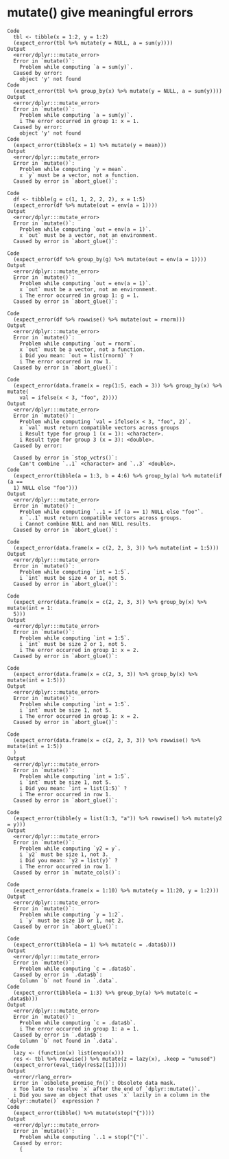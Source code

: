 # mutate() give meaningful errors

    Code
      tbl <- tibble(x = 1:2, y = 1:2)
      (expect_error(tbl %>% mutate(y = NULL, a = sum(y))))
    Output
      <error/dplyr:::mutate_error>
      Error in `mutate()`: 
        Problem while computing `a = sum(y)`.
      Caused by error: 
        object 'y' not found
    Code
      (expect_error(tbl %>% group_by(x) %>% mutate(y = NULL, a = sum(y))))
    Output
      <error/dplyr:::mutate_error>
      Error in `mutate()`: 
        Problem while computing `a = sum(y)`.
        i The error occurred in group 1: x = 1.
      Caused by error: 
        object 'y' not found
    Code
      (expect_error(tibble(x = 1) %>% mutate(y = mean)))
    Output
      <error/dplyr:::mutate_error>
      Error in `mutate()`: 
        Problem while computing `y = mean`.
        x `y` must be a vector, not a function.
      Caused by error in `abort_glue()`: 
        
    Code
      df <- tibble(g = c(1, 1, 2, 2, 2), x = 1:5)
      (expect_error(df %>% mutate(out = env(a = 1))))
    Output
      <error/dplyr:::mutate_error>
      Error in `mutate()`: 
        Problem while computing `out = env(a = 1)`.
        x `out` must be a vector, not an environment.
      Caused by error in `abort_glue()`: 
        
    Code
      (expect_error(df %>% group_by(g) %>% mutate(out = env(a = 1))))
    Output
      <error/dplyr:::mutate_error>
      Error in `mutate()`: 
        Problem while computing `out = env(a = 1)`.
        x `out` must be a vector, not an environment.
        i The error occurred in group 1: g = 1.
      Caused by error in `abort_glue()`: 
        
    Code
      (expect_error(df %>% rowwise() %>% mutate(out = rnorm)))
    Output
      <error/dplyr:::mutate_error>
      Error in `mutate()`: 
        Problem while computing `out = rnorm`.
        x `out` must be a vector, not a function.
        i Did you mean: `out = list(rnorm)` ?
        i The error occurred in row 1.
      Caused by error in `abort_glue()`: 
        
    Code
      (expect_error(data.frame(x = rep(1:5, each = 3)) %>% group_by(x) %>% mutate(
        val = ifelse(x < 3, "foo", 2))))
    Output
      <error/dplyr:::mutate_error>
      Error in `mutate()`: 
        Problem while computing `val = ifelse(x < 3, "foo", 2)`.
        x `val` must return compatible vectors across groups
        i Result type for group 1 (x = 1): <character>.
        i Result type for group 3 (x = 3): <double>.
      Caused by error: 
        
      Caused by error in `stop_vctrs()`: 
        Can't combine `..1` <character> and `..3` <double>.
    Code
      (expect_error(tibble(a = 1:3, b = 4:6) %>% group_by(a) %>% mutate(if (a ==
      1) NULL else "foo")))
    Output
      <error/dplyr:::mutate_error>
      Error in `mutate()`: 
        Problem while computing `..1 = if (a == 1) NULL else "foo"`.
        x `..1` must return compatible vectors across groups.
        i Cannot combine NULL and non NULL results.
      Caused by error in `abort_glue()`: 
        
    Code
      (expect_error(data.frame(x = c(2, 2, 3, 3)) %>% mutate(int = 1:5)))
    Output
      <error/dplyr:::mutate_error>
      Error in `mutate()`: 
        Problem while computing `int = 1:5`.
        i `int` must be size 4 or 1, not 5.
      Caused by error in `abort_glue()`: 
        
    Code
      (expect_error(data.frame(x = c(2, 2, 3, 3)) %>% group_by(x) %>% mutate(int = 1:
      5)))
    Output
      <error/dplyr:::mutate_error>
      Error in `mutate()`: 
        Problem while computing `int = 1:5`.
        i `int` must be size 2 or 1, not 5.
        i The error occurred in group 1: x = 2.
      Caused by error in `abort_glue()`: 
        
    Code
      (expect_error(data.frame(x = c(2, 3, 3)) %>% group_by(x) %>% mutate(int = 1:5)))
    Output
      <error/dplyr:::mutate_error>
      Error in `mutate()`: 
        Problem while computing `int = 1:5`.
        i `int` must be size 1, not 5.
        i The error occurred in group 1: x = 2.
      Caused by error in `abort_glue()`: 
        
    Code
      (expect_error(data.frame(x = c(2, 2, 3, 3)) %>% rowwise() %>% mutate(int = 1:5))
      )
    Output
      <error/dplyr:::mutate_error>
      Error in `mutate()`: 
        Problem while computing `int = 1:5`.
        i `int` must be size 1, not 5.
        i Did you mean: `int = list(1:5)` ?
        i The error occurred in row 1.
      Caused by error in `abort_glue()`: 
        
    Code
      (expect_error(tibble(y = list(1:3, "a")) %>% rowwise() %>% mutate(y2 = y)))
    Output
      <error/dplyr:::mutate_error>
      Error in `mutate()`: 
        Problem while computing `y2 = y`.
        i `y2` must be size 1, not 3.
        i Did you mean: `y2 = list(y)` ?
        i The error occurred in row 1.
      Caused by error in `mutate_cols()`: 
        
    Code
      (expect_error(data.frame(x = 1:10) %>% mutate(y = 11:20, y = 1:2)))
    Output
      <error/dplyr:::mutate_error>
      Error in `mutate()`: 
        Problem while computing `y = 1:2`.
        i `y` must be size 10 or 1, not 2.
      Caused by error in `abort_glue()`: 
        
    Code
      (expect_error(tibble(a = 1) %>% mutate(c = .data$b)))
    Output
      <error/dplyr:::mutate_error>
      Error in `mutate()`: 
        Problem while computing `c = .data$b`.
      Caused by error in `.data$b`: 
        Column `b` not found in `.data`.
    Code
      (expect_error(tibble(a = 1:3) %>% group_by(a) %>% mutate(c = .data$b)))
    Output
      <error/dplyr:::mutate_error>
      Error in `mutate()`: 
        Problem while computing `c = .data$b`.
        i The error occurred in group 1: a = 1.
      Caused by error in `.data$b`: 
        Column `b` not found in `.data`.
    Code
      lazy <- (function(x) list(enquo(x)))
      res <- tbl %>% rowwise() %>% mutate(z = lazy(x), .keep = "unused")
      (expect_error(eval_tidy(res$z[[1]])))
    Output
      <error/rlang_error>
      Error in `osbolete_promise_fn()`: Obsolete data mask.
      x Too late to resolve `x` after the end of `dplyr::mutate()`.
      i Did you save an object that uses `x` lazily in a column in the `dplyr::mutate()` expression ?
    Code
      (expect_error(tibble() %>% mutate(stop("{"))))
    Output
      <error/dplyr:::mutate_error>
      Error in `mutate()`: 
        Problem while computing `..1 = stop("{")`.
      Caused by error: 
        {


